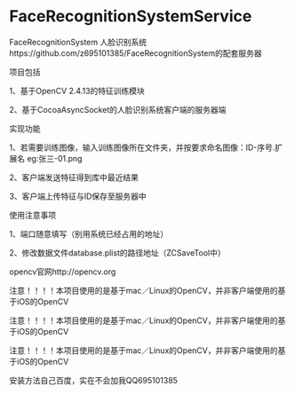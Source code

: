 # FaceRecognitionSystemService

FaceRecognitionSystem 人脸识别系统https://github.com/z695101385/FaceRecognitionSystem的配套服务器 

项目包括

1、基于OpenCV 2.4.13的特征训练模块

2、基于CocoaAsyncSocket的人脸识别系统客户端的服务器端

实现功能

1、若需要训练图像，输入训练图像所在文件夹，并按要求命名图像：ID-序号.扩展名 eg:张三-01.png

2、客户端发送特征得到库中最近结果

3、客户端上传特征与ID保存至服务器中

使用注意事项

1、端口随意填写（别用系统已经占用的地址）

2、修改数据文件database.plist的路径地址（ZCSaveTool中）

opencv官网http://opencv.org

注意！！！！本项目使用的是基于mac／Linux的OpenCV，并非客户端使用的基于iOS的OpenCV

注意！！！！本项目使用的是基于mac／Linux的OpenCV，并非客户端使用的基于iOS的OpenCV

注意！！！！本项目使用的是基于mac／Linux的OpenCV，并非客户端使用的基于iOS的OpenCV

安装方法自己百度，实在不会加我QQ695101385

